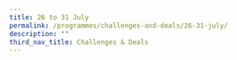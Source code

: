 ```yaml
---
title: 26 to 31 July
permalink: /programmes/challenges-and-deals/26-31-july/
description: ""
third_nav_title: Challenges & Deals
---
```

